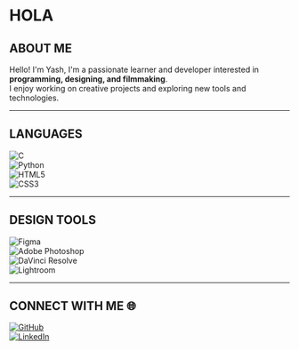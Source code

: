 # HOLA

## ABOUT ME
Hello! I'm Yash,  I'm a passionate learner and developer interested in **programming, designing, and filmmaking**.  
I enjoy working on creative projects and exploring new tools and technologies.

---

## LANGUAGES  
![C](https://img.shields.io/badge/-C-blue?style=flat&logo=c&logoColor=white)  
![Python](https://img.shields.io/badge/-Python-blue?style=flat&logo=python&logoColor=white)  
![HTML5](https://img.shields.io/badge/-HTML5-orange?style=flat&logo=html5&logoColor=white)  
![CSS3](https://img.shields.io/badge/-CSS3-blue?style=flat&logo=css3&logoColor=white)  

---

## DESIGN TOOLS  
![Figma](https://img.shields.io/badge/-Figma-black?style=flat&logo=figma&logoColor=white)  
![Adobe Photoshop](https://img.shields.io/badge/-Photoshop-blue?style=flat&logo=adobe-photoshop&logoColor=white)  
![DaVinci Resolve](https://img.shields.io/badge/-DaVinci_Resolve-black?style=flat&logo=blackmagicdesign&logoColor=white)  
![Lightroom](https://img.shields.io/badge/-Lightroom-blue?style=flat&logo=adobe-lightroom&logoColor=white)  

---

## CONNECT WITH ME 🌐  
[![GitHub](https://img.shields.io/badge/GitHub-181717?style=flat&logo=github&logoColor=white)](https://github.com/your-username)  
[![LinkedIn](https://img.shields.io/badge/LinkedIn-blue?style=flat&logo=linkedin&logoColor=white)](https://linkedin.com/in/your-profile)  
